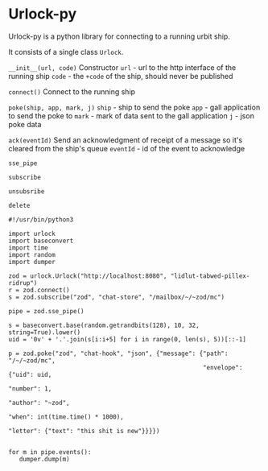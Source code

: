 # Urlock-py

Urlock-py is a python library for connecting to a running urbit ship.

It consists of a single class `Urlock`.

`__init__(url, code)`
    Constructor
    `url` - url to the http interface of the running ship
    `code` - the `+code` of the ship, should never be published

`connect()`
    Connect to the running ship

`poke(ship, app, mark, j)`
    `ship` - ship to send the poke
    `app` - gall application to send the poke to
    `mark` - mark of data sent to the gall application
    `j` - json poke data
    
`ack(eventId)`
    Send an acknowledgment of receipt of a message so it's cleared from the ship's queue 
    `eventId` - id of the event to acknowledge

`sse_pipe`

`subscribe`

`unsubsribe`

`delete`


```
#!/usr/bin/python3

import urlock
import baseconvert
import time
import random
import dumper

zod = urlock.Urlock("http://localhost:8080", "lidlut-tabwed-pillex-ridrup")
r = zod.connect()
s = zod.subscribe("zod", "chat-store", "/mailbox/~/~zod/mc")

pipe = zod.sse_pipe()

s = baseconvert.base(random.getrandbits(128), 10, 32, string=True).lower()
uid = '0v' + '.'.join(s[i:i+5] for i in range(0, len(s), 5))[::-1]

p = zod.poke("zod", "chat-hook", "json", {"message": {"path": "/~/~zod/mc",
                                                      "envelope": {"uid": uid,
                                                                   "number": 1,
                                                                   "author": "~zod",
                                                                   "when": int(time.time() * 1000),
                                                                   "letter": {"text": "this shit is new"}}}})


for m in pipe.events():
   dumper.dump(m)

```